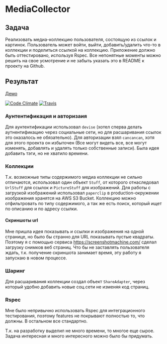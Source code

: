 # MediaCollector
## Задача
Реализовать медиа-коллекцию пользователя, состоящую из ссылок и картинок. Пользователь может войти, выйти, добавить/удалить что-то в коллекции и поделиться ссылкой на коллекцию. Приложение должно быть оттестировано, используя Rspec. Все непонятные моменты можно решить на свое усмотрение и не забыть указать это в README к проекту на Github.

## Результат
[Демо](http://mediacollector.herokuapp.com/)


[![Code Climate](https://codeclimate.com/github/ilp416/mediacollector/badges/gpa.svg)](https://codeclimate.com/github/ilp416/mediacollector)
[![Travis](https://img.shields.io/travis/ilp416/mediacollector.svg?maxAge=2592000)](https://travis-ci.org/ilp416/mediacollector)


### Аунтентификация и авторизаия
Для аунтентификации использовал `devise` (хотел сперва делать аутнентификацию через социальные сети, но для расшаривания ссылок это оказалось не обязательно). Для авторизации взял `cancancan`, хотя для этого проекта он избыточен (Все могут видеть все, все могут изменять, добавлять и удалять только собственные записи). Была идея добавить тэги, но не хватило времени.

### Коллекции
Т.к. возможные типы содержимого медиа коллекции не сильно отличаются, использовал один объект `Stuff`, от которого отнаследовал `UrlStuff` для ссылок и `PictureStuff` для изображений. Для работы с загрузкой изображений использовал `paperclip` в production-окружении изображения хранятся на AWS S3 Bucket. Коллекцию можно отфильтровать по типу содержимого, а так же есть поиск, который ищет по описанию и по адресу ссылки.

#### Скриншоты url
Мне пришла идея показывать и ссылки и изображения на одной странице, но было бы странно для URL показывать пустые квадраты. Поэтому я с помощью сервиса https://screenshotmachine.com/ сделал загрузку снимков веб страниц. Что бы не заставлять пользователя ждать, т.к. получение скриншота занимает время, эту работу я запускаю в новом процессе.

### Шаринг
Для расшаривания коллекции создал объект `ShareAdapter`, через который удобно добавить новые соц.сети не изменяя код страниц.

### Rspec
Мне было непривычно использовать Rspec для интеграционного тестирования, поэтому features не покрывают полностью то, что должны. В остальном все стандартно.

Т.к. на разработку выделил не много времени, то многое еще сырое. Задача интересная и много интересного можно было бы придумать.
